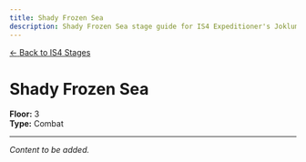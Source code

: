 ```yaml
---
title: Shady Frozen Sea
description: Shady Frozen Sea stage guide for IS4 Expeditioner's Joklumarkar
---
```


<div class="back-button-container">
  <a href="/is4-expeditioners/stages/" class="back-button">
    <span class="back-arrow">←</span>
    <span class="back-text">Back to IS4 Stages</span>
  </a>
</div>

# Shady Frozen Sea

**Floor:** 3  
**Type:** Combat  

---

*Content to be added.*
